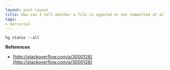 ```yaml
---
layout: post-layout
title: How can I tell whether a file is ignored or not committed at all?
tags:
- mercurial
---
```

    hg status --all

**References**  

- [http://stackoverflow.com/a/3000128](http://stackoverflow.com/a/3000128)

